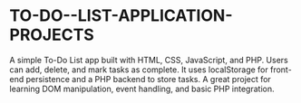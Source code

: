 # TO-DO--LIST-APPLICATION-PROJECTS
A simple To-Do List app built with HTML, CSS, JavaScript, and PHP. Users can add, delete, and mark tasks as complete. It uses localStorage for front-end persistence and a PHP backend to store tasks. A great project for learning DOM manipulation, event handling, and basic PHP integration.

